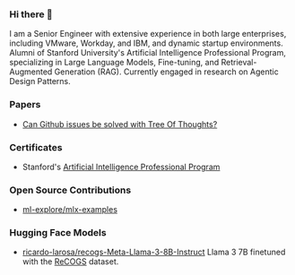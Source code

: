 ### Hi there 👋

I am a Senior Engineer with extensive experience in both large enterprises, including VMware, Workday, and IBM, and dynamic startup environments. Alumni of Stanford University's Artificial Intelligence Professional Program, specializing in Large Language Models, Fine-tuning, and Retrieval-Augmented Generation (RAG). Currently engaged in research on Agentic Design Patterns.

### Papers
- <a href="https://arxiv.org/abs/2405.13057">Can Github issues be solved with Tree Of Thoughts?</a>

### Certificates
- Stanford's [Artificial Intelligence Professional Program](https://digitalcredential.stanford.edu/check/DE94E2E3988B531B2A22D9EFBAD45917FFFD6BE483D98BCE3EC662EE31C32359MWdIVUpqa2JUeGcrY2NqTGdqVWp4b0pKUnFUa1FubE4vZzJiOVhQNGhWQXE4ZWdV)
  


### Open Source Contributions
- [ml-explore/mlx-examples](https://github.com/ml-explore/mlx-examples/pulls?q=is%3Apr+is%3Aclosed+author%3Aricardo-larosa)

### Hugging Face Models

- [ricardo-larosa/recogs-Meta-Llama-3-8B-Instruct](https://huggingface.co/ricardo-larosa/recogs-Meta-Llama-3-8B-Instruct) Llama 3 7B finetuned with the [ReCOGS](https://arxiv.org/abs/2303.13716) dataset. 
